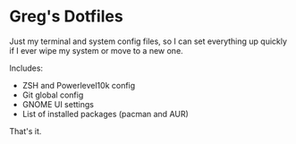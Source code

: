 # Greg's Dotfiles

Just my terminal and system config files, so I can set everything up quickly if I ever wipe my system or move to a new one.

Includes:
- ZSH and Powerlevel10k config
- Git global config
- GNOME UI settings
- List of installed packages (pacman and AUR)

That's it.
